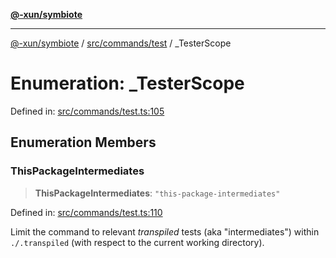 [**@-xun/symbiote**](../../../../README.md)

***

[@-xun/symbiote](../../../../README.md) / [src/commands/test](../README.md) / \_TesterScope

# Enumeration: \_TesterScope

Defined in: [src/commands/test.ts:105](https://github.com/Xunnamius/symbiote/blob/a116b07afe112308bfdfdf94cf09246be76165ef/src/commands/test.ts#L105)

## Enumeration Members

### ThisPackageIntermediates

> **ThisPackageIntermediates**: `"this-package-intermediates"`

Defined in: [src/commands/test.ts:110](https://github.com/Xunnamius/symbiote/blob/a116b07afe112308bfdfdf94cf09246be76165ef/src/commands/test.ts#L110)

Limit the command to relevant _transpiled_ tests (aka "intermediates")
within `./.transpiled` (with respect to the current working directory).
